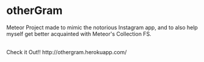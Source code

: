# otherGram
Meteor Project made to mimic the notorious Instagram app, and to also help myself get better acquainted with Meteor's Collection FS.

<br/>
Check it Out!! 
http://othergram.herokuapp.com/


